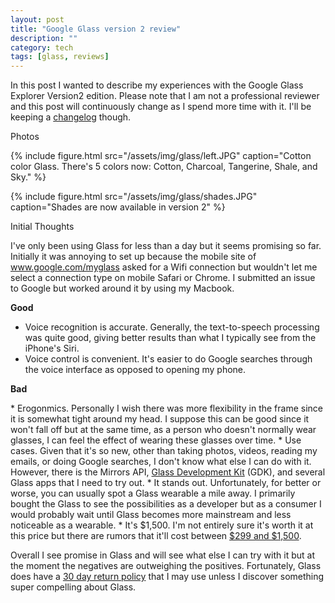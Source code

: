 ```yaml
---
layout: post
title: "Google Glass version 2 review"
description: ""
category: tech
tags: [glass, reviews]
---
```



In this post I wanted to describe my experiences with the Google Glass Explorer
Version2 edition. Please note that I am not a professional reviewer and this post
will continuously change as I spend more time with it. I'll be keeping
a [changelog](https://github.com/minhongrails/blog/commits/master/_posts/2013-11-22-google-glass-version2-review.md) though.

<p class="spotlight">Photos</p>

{% include figure.html src="/assets/img/glass/left.JPG" caption="Cotton color Glass. There's 5 colors now: Cotton, Charcoal, Tangerine, Shale, and Sky." %}

{% include figure.html src="/assets/img/glass/shades.JPG" caption="Shades are now available in version 2" %}


<p class="spotlight">Initial Thoughts</p>

I've only been using Glass for less than a day but it seems promising so far.
Initially it was annoying to set up because the mobile site of www.google.com/myglass
asked for a Wifi connection but wouldn't let me select a connection type on mobile
Safari or Chrome. I submitted an issue to Google but worked around it by using my Macbook.

<b>Good</b>
* Voice recognition is accurate. Generally, the text-to-speech processing was
quite good, giving better results than what I typically see from the iPhone's Siri.
* Voice control is convenient. It's easier to do Google searches through
the voice interface as opposed to opening my phone.

<p><b>Bad</b></p>
* Erogonmics. Personally I wish there was more flexibility in the frame since
it is somewhat tight around my head. I suppose this can be good since it won't
fall off but at the same time, as a person who doesn't normally wear glasses, I
can feel the effect of wearing these glasses over time. 
* Use cases. Given that it's so new, other than taking photos, videos, reading my
emails, or doing Google searches, I don't know what else I can do with it. However,
there is the Mirrors API, <a href="https://developers.google.com/glass/">Glass Development Kit</a> (GDK),
and several Glass apps that I need to try out.
* It stands out. Unfortunately, for better or worse, you can usually spot a Glass
wearable a mile away. I primarily bought the Glass to see the possibilities as a 
developer but as a consumer I would probably wait until Glass becomes more
mainstream and less noticeable as a wearable.
* It's $1,500. I'm not entirely sure it's worth it at this price but there are
rumors that it'll cost between <a href="http://gigaom.com/2013/08/08/why-google-glass-costs-1500-now-and-will-likely-be-around-299-later/">$299 and $1,500</a>. 


Overall I see promise in Glass and will see what else I can try with it but at
the moment the negatives are outweighing the positives. Fortunately, Glass
does have a <a href="http://www.google.com/glass/terms/">30 day return policy</a> that I may use unless I discover something
super compelling about Glass.
